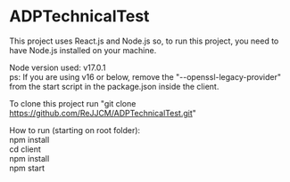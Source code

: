 # ADPTechnicalTest

This project uses React.js and Node.js so, to run this project, you need to have Node.js installed on your machine.

Node version used: v17.0.1 </br>
ps: If you are using v16 or below, remove the "--openssl-legacy-provider" from the start script in the package.json inside the client.

To clone this project run "git clone https://github.com/ReJJCM/ADPTechnicalTest.git"

How to run (starting on root folder):  </br>
npm install </br>
cd client  </br>
npm install  </br>
npm start
